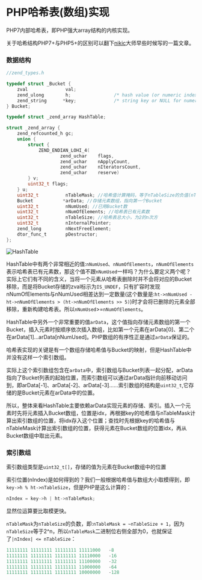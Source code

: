 # PHP哈希表(数组)实现

PHP7内部哈希表，即PHP强大array结构的内核实现。

关于哈希结构PHP7+与PHP5+的区别可以翻下[nikic](http://nikic.github.io/2014/12/22/PHPs-new-hashtable-implementation.html)大师早些时候写的一篇文章。

### 数据结构
```c
//zend_types.h

typedef struct _Bucket {
    zval              val;
    zend_ulong        h;                /* hash value (or numeric index)   */
    zend_string      *key;              /* string key or NULL for numerics */
} Bucket;

typedef struct _zend_array HashTable;

struct _zend_array {
    zend_refcounted_h gc;
    union {
        struct {
            ZEND_ENDIAN_LOHI_4(
                    zend_uchar    flags,
                    zend_uchar    nApplyCount,
                    zend_uchar    nIteratorsCount,
                    zend_uchar    reserve)
        } v;
        uint32_t flags;
    } u;
    uint32_t          nTableMask; //哈希值计算掩码，等于nTableSize的负值(nTableMask = ~nTableSize + 1)
    Bucket           *arData; //存储元素数组，指向第一个Bucket
    uint32_t          nNumUsed; //已用Bucket数
    uint32_t          nNumOfElements; //哈希表已有元素数
    uint32_t          nTableSize; //哈希表总大小，为2的n次方
    uint32_t          nInternalPointer;
    zend_long         nNextFreeElement;
    dtor_func_t       pDestructor;
};
```

![HashTable](https://raw.githubusercontent.com/pangudashu/anywork/master/_img/ht.jpg)

HashTable中有两个非常相近的值:`nNumUsed`、`nNumOfElements`，`nNumOfElements`表示哈希表已有元素数，那这个值不跟`nNumUsed`一样吗？为什么要定义两个呢？实际上它们有不同的含义，当将一个元素从哈希表删除时并不会将对应的Bucket移除，而是将Bucket存储的zval标示为`IS_UNDEF`，只有扩容时发现nNumOfElements与nNumUsed相差达到一定数量(这个数量是:`ht->nNumUsed - ht->nNumOfElements > (ht->nNumOfElements >> 5)`)时才会将已删除的元素全部移除，重新构建哈希表。所以`nNumUsed`>=`nNumOfElements`。

HashTable中另外一个非常重要的值`arData`，这个值指向存储元素数组的第一个Bucket，插入元素时按顺序依次插入数组，比如第一个元素在arData[0]、第二个在arData[1]...arData[nNumUsed]。PHP数组的有序性正是通过`arData`保证的。

哈希表实现的关键是有一个数组存储哈希值与Bucket的映射，但是HashTable中并没有这样一个索引数组。

实际上这个索引数组包含在`arData`中，索引数组与Bucket列表一起分配，arData指向了Bucket列表的起始位置，而索引数组可以通过arData指针向前移动访问到，即arData[-1]、arData[-2]、arData[-3]......索引数组的结构是`uint32_t`,它存储的是Bucket元素在arData中的位置。

所以，整体来看HashTable主要依赖arData实现元素的存储、索引。插入一个元素时先将元素插入Bucket数组，位置是idx，再根据key的哈希值与nTableMask计算出索引数组的位置，将idx存入这个位置；查找时先根据key的哈希值与nTableMask计算出索引数组的位置，获得元素在Bucket数组的位置idx，再从Bucket数组中取出元素。

### 索引数组
索引数组类型是`uint32_t[]`，存储的值为元素在Bucket数组中的位置

索引位置(nIndex)是如何得到的？我们一般根据哈希值与数组大小取模得到，即`key->h % ht->nTableSize`，但是PHP是这么计算的：
```c
nIndex = key->h | ht->nTableMask;
```
显然位运算要比取模更快。

`nTableMask`为`nTableSize`的负数，即:`nTableMask = ~nTableSize + 1`，因为`nTableSize`等于2^n，所以`nTableMask`二进制位右侧全部为0，也就保证了`|nIndex| <= nTableSize`：
```c
11111111 11111111 11111111 11111000   -8
11111111 11111111 11111111 11110000   -16
11111111 11111111 11111111 11100000   -32
11111111 11111111 11111111 11000000   -64
11111111 11111111 11111111 10000000   -128
```



